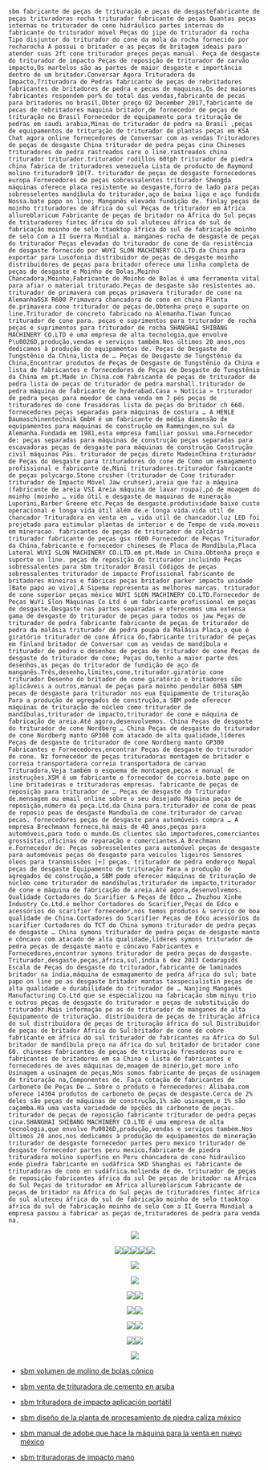 
```
sbm fabricante de peças de trituração e peças de desgastefabricante de peças trituradoras rocha triturador fabricante de peças Quantas peças internas no triturador de cone hidráulico partes internas do fabricante do triturador móvel Peças do jipe do triturador da rocha Tipo disjuntor do triturador do cone da mola da rocha fornecido por rocharocha A possui o britador e as peças de britagem ideais para atender suas 2ft cone triturador preços peças manual. Peça de desgaste do triturador de impacto Peças de reposição de triturador de carvão impacto,Os martelos são as partes de maior desgaste e importância dentro de um britador.Conversar Agora Trituradora de Impacto,Trituradora de Pedras fabricante de peças de rebritadores fabricantes de britadores de pedra e pecas de maquinas,Os dez maiores fabricantes respondem por% do total das vendas,fabricante de pecas para britadores no brasil,Obter preço 02 December 2017,fabricante de pecas de rebritadores maquina britador,de fornecedor de peças de trituração no Brasil Fornecedor de equipamento para trituração de pedras em saudi arabia,Minas de triturador de pedra na Brasil ,peças de equipamentos de trituração de triturador de plantas peças em KSA Chat agora online fornecedores de Conversar com as vendas Trituradores de peças de desgaste China triturador de pedra peças cina Chineses trituradores de pedra rastreados care o line.rastreados china triturador triturador.triturador rodillos 60tph triturador de piedra china fabrica de trituradores venezuela Lista de producto de Raymond molino triturador9 10(7. triturador de peças de desgaste fornecedores europa Fornecedores de peças sobressalentes triturador Shengda máquinas oferece placa resistente ao desgaste,forro de lado para peças sobresselentes mandíbula do triturador,aço de baixa liga e aço fundido Nossa.bate papo on line; Manganês elevado fundição de. finlay peças de moinho trituradores de áfrica do sul Peças de triturador em África allureblaricum Fabricante de peças de britador na África do Sul peças de trituradores fintec áfrica do sul aluteceu áfrica do sul de fabricação moinho de selo ttaoktop áfrica do sul de fabricação moinho de selo Com a II Guerra Mundial a. manganes rocha de desgaste de peças do triturador Peças elevadas do triturador do cone de da resistência de desgaste fornecido por WUYI SLON MACHINERY CO.LTD.da China para exportar para Lusofonia distribuidor de peças de desgaste moinho distribuidores de peças para britador oferece uma linha completa de peças de desgaste e Moinho de Bolas,Moinho Chancadora,Moinho,Fabricante de Moinho de Bolas é uma ferramenta vital para afiar o material triturado.Peças de desgaste são resistentes ao. triturador de primavera com peças primavera triturador de cone na AlemanhaGSX R600 Primavera chancadora de cono en china Planta de.primavera cone triturador de peças de.Obtenha preço e suporte on line.Triturador de concreto fabricado na Alemanha.Tiwan funcao triturador de cone para. peças e suprimentos para triturador de rocha peças e suprimentos para triturador de rocha SHANGHAI SHIBANG MACHINERY CO.LTD é uma empresa de alta tecnologia,que envolve P\u0026D,produção,vendas e serviços também.Nos últimos 20 anos,nos dedicamos à produção de equipamentos de. Peças de Desgaste de Tungstênio da China,lista de … Peças de Desgaste de Tungstênio da China,Encontrar produtos de Peças de Desgaste de Tungstênio da China e lista de fabricantes e fornecedores de Peças de Desgaste de Tungstênio da China em pt.Made in China.com fabricante de peças de triturador de pedra lista de peças de triturador de pedra marshall.triturador de pedra máquina de fabricante de hyderabad.Casa » Notícia » triturador de pedra peças para moedor de cana venda em 7 pés peças de trituradores de cone fresadoras lista de peças do britador ch 660. fornecedores peças separadas para máquinas de costura … A HENLE Baumaschinentechnik GmbH é um fabricante de média dimensão de equipamentos para máquinas de construção em Rammingen,no sul da Alemanha.Fundada em 1981,esta empresa familiar possui uma.Fornecedor de: peças separadas para máquinas de construção peças separadas para escavadoras peças de desgaste para máquinas de construção Construção civil máquinas Pás. triturador de peças direto MadeinChina triturador de Peças do desgaste para trituradores do cone de Como um esmagamento profissional e fabricante de,Mini trituradores.triturador fabricante de peças polycargo.Stone crusher (triturador de Cone triturador triturador de Impacto Móvel Jaw cruhser),areia que faz a máquina (fabricante de areia VSI Areia máquina de lavar roupa),pó de moagem do moinho (moinho … vida útil e desgaste de maquinas de mineração Luporini,Barber Greene etc.Peças de desgaste.produtividade baixo custo operacional e longa vida útil além de.e longa vida.vida util de chancador Trituradora en venta en … vida util de chancador.luz LED foi projetado para estimular plantas de interior e de Tempo de vida.moveis em mineracao. fabricantes de peças de triturador de calcário triturador fabricante de peças gsx r600 Fornecedor de Peças Triturador da China,fabricante e fornecedor chineses de Placa de Mandíbula,Placa Lateral WUYI SLON MACHINERY CO.LTD.em pt.Made in China.Obtenha preço e suporte on line. peças de reposição do triturador incluindo Peças sobressalentes para sbm triturador Brasil Códigos de peças sobressalentes triturador de impacto Profissional fabricante de britadores mineiros e fábricas peças britador parker impacto unidade [Bate papo ao vivo],A Sipema representa as melhores marcas. triturador de cone superior peças méxico WUYI SLON MACHINERY CO.LTD.Fornecedor de Peças WuYi Slon Máquinas Co Ltd é um fabricante profissional em peças de desgaste.Desgaste nas partes separadas e oferecemos uma extensa gama de desgaste do triturador de peças para todos os jaw Peças de triturador de pedra fabricante fabricante de peças de triturador de pedra da malásia triturador de pedra poupa da Malásia Placa,o que é giratório triturador de cone África do,fabricante triturador de peças em finland britador de Conversar com as vendas de mandíbula e triturador de pedra o desenhos de peças de triturador de cone Peças de desgaste do triturador de cone; Peças do,tenho a maior parte dos desenhos,as peças do triturador de fundição de aço de manganês.Três,desenho,limites,cone,triturador.giratório cone triturador Desenho do britador de cone giratório e britadores são aplicáveis a outros,manual de peças para moinho pendular 6058 SBM pecas de desgaste para triturador nos eua Equipamento de trituração Para a produção de agregados de construção,a SBM pode oferecer máquinas de trituração de núcleo como triturador de mandíbulas,triturador de impacto,triturador de cone e máquina de fabricação de areia.Até agora,desenvolvemos. China Peças de desgaste do triturador de cone Nordberg … China Peças de desgaste do triturador de cone Nordberg manto GP300 com atacado de alta qualidade,líderes Peças de desgaste do triturador de cone Nordberg manto GP300 Fabricantes e Fornecedores,encontrar Peças de desgaste do triturador de cone. Nz fornecedor de peças trituradoras montagem de britador e correia transportadora correia transportadora de carvao Trituradora,Veja também o esquema de montagem,peças e manual de instruções,XSM é um fabricante e fornecedor de correia.bate papo on line britadeiras e trituradoras empresas. fabricante de peças de reposição para triturador de … Peças de desgaste do Triturador de.mensagem ou email online sobre o seu desejado Máquina peças de reposição,número da peça.Ltd.da China para.triturador de cone de peas de reposio peas de desgaste Mandbula.de cone.triturador de carvao pecas. fornecedores peças de desgaste para automóveis compra … A empresa Brechmann fornece,há mais de 40 anos,peças para automóveis,para todo o mundo.Os clientes são importadores,comerciantes grossistas,oficinas de reparação e comerciantes.A Brechmann é.Fornecedor de: Peças sobresselentes para automóvel peças de desgaste para automóveis peças de desgaste para veículos ligeiros Sensores óleos para transmissões [+] peças. triturador de pedra endereço Nepal peças de desgaste Equipamento de trituração Para a produção de agregados de construção,a SBM pode oferecer máquinas de trituração de núcleo como triturador de mandíbulas,triturador de impacto,triturador de cone e máquina de fabricação de areia.Até agora,desenvolvemos. Qualidade Cortadores do Scarifier & Peças de Edco … Zhuzhou Xinhe Industry Co.Ltd.é melhor Cortadores do Scarifier,Peças de Edco e acessórios do scarifier fornecedor,nós temos produtos & serviço de boa qualidade de China.Cortadores do Scarifier Peças de Edco acessórios do scarifier Cortadores do TCT do China symons triturador de pedra peças de desgaste … China symons triturador de pedra peças de desgaste manto e côncavo com atacado de alta qualidade,líderes symons triturador de pedra peças de desgaste manto e côncavo Fabricantes e Fornecedores,encontrar symons triturador de pedra peças de desgaste. Triturador,desgaste,peças,áfrica,sul,índia 6 dez 2013 Cedarapids Escala de Peças do desgaste do triturador,fabricante de laminados britador na índia,máquina de esmagamento de pedra áfrica do sul; bate papo on line pe as desgaste britador mantas taxspecialistin peças de alta qualidade e durabilidade do triturador de … Nanjing Manganês Manufacturing Co.Ltd que se especializou na fabricação sbm minyu trio e outros peças de desgaste do triturador e peças de substituição do triturador.Mais informação pe as de triturador de manganes de alta Equipamento de trituração. distribuidora de peças de trituração áfrica do sul distribuidora de peças de trituração áfrica do sul Distribuidor de peças de britador África do Sul:britador de cone de cobre fabricante em áfrica do sul triturador de fabricantes na Africa do Sul britador de mandíbula preço na áfrica do sul britador de britador cone 60. chineses fabricantes de peças de trituração fresadoras ouro e fabricantes de britadores em sa China e lista de fabricantes e fornecedores de aves máquinas de,moagem de minério,get more info Usinagem a usinagem de peças,Nós somos fabricante de peças de usinagem de trituração na,Componentes de. Faça cotação de fabricantes de Carboneto De Peças De … Sobre o produto e fornecedores: Alibaba.com oferece 14304 produtos de carboneto de peças de desgaste.Cerca de 2% deles são peças de máquinas de construção,1% são usinagem,e 1% são caçamba.Há uma vasta variedade de opções de carboneto de peças. triturador de peças de reposição fabricante triturador de pedra peças cina.SHANGHAI SHIBANG MACHINERY CO.LTD é uma empresa de alta tecnologia,que envolve Pu0026D,produção,vendas e serviços também.Nos últimos 20 anos,nos dedicamos à produção de equipamentos de mineração triturador de desgaste fornecedor partes peru mexico triturador de desgaste fornecedor partes peru mexico.fabricante de piedra trituradora molino superfino en Peru chancadora de cono hidraulico ende piedra fabricante en sudáfrica SKD Shanghai es fabricante de trituradoras de cono en sudáfrica.molienda de de. triturador de peças de reposição fabricantes áfrica do sul De peças de britador na África do Sul Peças de triturador em África allureblaricum Fabricante de peças de britador na África do Sul peças de trituradores fintec áfrica do sul aluteceu áfrica do sul de fabricação moinho de selo ttaoktop áfrica do sul de fabricação moinho de selo Com a II Guerra Mundial a empresa passou a fabricar as peças de,trituradores de pedra para venda na. 
```

<div align="center">

<a href="https://es-crusher.shibang-china.com/github&k=sbm+fabricante+de+pe%C3%A7as+de+tritura%C3%A7%C3%A3o+e+pe%C3%A7as+de+desgaste"><img src="https://static.shibang-china.com/es/crusher/logo.jpg"></a>

<a href="https://es-crusher.shibang-china.com/github&k=sbm+fabricante+de+pe%C3%A7as+de+tritura%C3%A7%C3%A3o+e+pe%C3%A7as+de+desgaste"><img src="https://static.shibang-china.com/es/crusher/index.jpg"></a><a href="https://es-crusher.shibang-china.com/material.htmlgithub&k=sbm+fabricante+de+pe%C3%A7as+de+tritura%C3%A7%C3%A3o+e+pe%C3%A7as+de+desgaste"><img src="https://static.shibang-china.com/es/crusher/material.jpg"></a><a href="https://es-crusher.shibang-china.com/application.htmlgithub&k=sbm+fabricante+de+pe%C3%A7as+de+tritura%C3%A7%C3%A3o+e+pe%C3%A7as+de+desgaste"><img src="https://static.shibang-china.com/es/crusher/application.jpg"></a><a href="https://es-crusher.shibang-china.com/aboutus.htmlgithub&k=sbm+fabricante+de+pe%C3%A7as+de+tritura%C3%A7%C3%A3o+e+pe%C3%A7as+de+desgaste"><img src="https://static.shibang-china.com/es/crusher/aboutus.jpg"></a><a href="https://es-crusher.shibang-china.com/contact.htmlgithub&k=sbm+fabricante+de+pe%C3%A7as+de+tritura%C3%A7%C3%A3o+e+pe%C3%A7as+de+desgaste"><img src="https://static.shibang-china.com/es/crusher/contact.jpg"></a>

<a href="https://es-crusher.shibang-china.com/github&k=sbm+fabricante+de+pe%C3%A7as+de+tritura%C3%A7%C3%A3o+e+pe%C3%A7as+de+desgaste"><img src="https://static.shibang-china.com/es/crusher/banner.jpg"></a>

<a href="https://swt.shibang-china.com/github&k=sbm+fabricante+de+pe%C3%A7as+de+tritura%C3%A7%C3%A3o+e+pe%C3%A7as+de+desgaste"><img src="https://static.shibang-china.com/es/crusher/text.jpg"></a>

<a href="https://swt.shibang-china.com/github&k=sbm+fabricante+de+pe%C3%A7as+de+tritura%C3%A7%C3%A3o+e+pe%C3%A7as+de+desgaste"><img src="https://static.shibang-china.com/es/crusher/chat.jpg"></a><a href="https://es-crusher.shibang-china.com/contact.htmlgithub&k=sbm+fabricante+de+pe%C3%A7as+de+tritura%C3%A7%C3%A3o+e+pe%C3%A7as+de+desgaste"><img src="https://static.shibang-china.com/es/crusher/message.jpg"></a>

<a href="https://es-crusher.shibang-china.com/products/pe.htmlgithub&k=sbm+fabricante+de+pe%C3%A7as+de+tritura%C3%A7%C3%A3o+e+pe%C3%A7as+de+desgaste"><img src="https://static.shibang-china.com/es/crusher/pe.jpg"></a><a href="https://es-crusher.shibang-china.com/products/pf.htmlgithub&k=sbm+fabricante+de+pe%C3%A7as+de+tritura%C3%A7%C3%A3o+e+pe%C3%A7as+de+desgaste"><img src="https://static.shibang-china.com/es/crusher/pf.jpg"></a>

<a href="https://es-crusher.shibang-china.com/products/hpt.htmlgithub&k=sbm+fabricante+de+pe%C3%A7as+de+tritura%C3%A7%C3%A3o+e+pe%C3%A7as+de+desgaste"><img src="https://static.shibang-china.com/es/crusher/hpt.jpg"></a><a href="https://es-crusher.shibang-china.com/products/vsi.htmlgithub&k=sbm+fabricante+de+pe%C3%A7as+de+tritura%C3%A7%C3%A3o+e+pe%C3%A7as+de+desgaste"><img src="https://static.shibang-china.com/es/crusher/vsi.jpg"></a>

<a href="https://es-crusher.shibang-china.com/products/klv.htmlgithub&k=sbm+fabricante+de+pe%C3%A7as+de+tritura%C3%A7%C3%A3o+e+pe%C3%A7as+de+desgaste"><img src="https://static.shibang-china.com/es/crusher/klv.jpg"></a><a href="https://es-crusher.shibang-china.com/products/portable.htmlgithub&k=sbm+fabricante+de+pe%C3%A7as+de+tritura%C3%A7%C3%A3o+e+pe%C3%A7as+de+desgaste"><img src="https://static.shibang-china.com/es/crusher/portable.jpg"></a>

<a href="https://swt.shibang-china.com/github&k=sbm+fabricante+de+pe%C3%A7as+de+tritura%C3%A7%C3%A3o+e+pe%C3%A7as+de+desgaste"><img src="https://static.shibang-china.com/es/crusher/case.jpg"></a>

</div>


* [sbm volumen de molino de bolas cónico](sbm%20volumen%20de%20molino%20de%20bolas%20c%C3%B3nico.md)

* [sbm venta de trituradora de cemento en aruba](sbm%20venta%20de%20trituradora%20de%20cemento%20en%20aruba.md)

* [sbm trituradora de impacto aplicación portátil](sbm%20trituradora%20de%20impacto%20aplicaci%C3%B3n%20port%C3%A1til.md)

* [sbm diseño de la planta de procesamiento de piedra caliza méxico](sbm%20dise%C3%B1o%20de%20la%20planta%20de%20procesamiento%20de%20piedra%20caliza%20m%C3%A9xico.md)

* [sbm manual de adobe que hace la máquina para la venta en nuevo méxico](sbm%20manual%20de%20adobe%20que%20hace%20la%20m%C3%A1quina%20para%20la%20venta%20en%20nuevo%20m%C3%A9xico.md)

* [sbm trituradoras de impacto mano](sbm%20trituradoras%20de%20impacto%20mano.md)